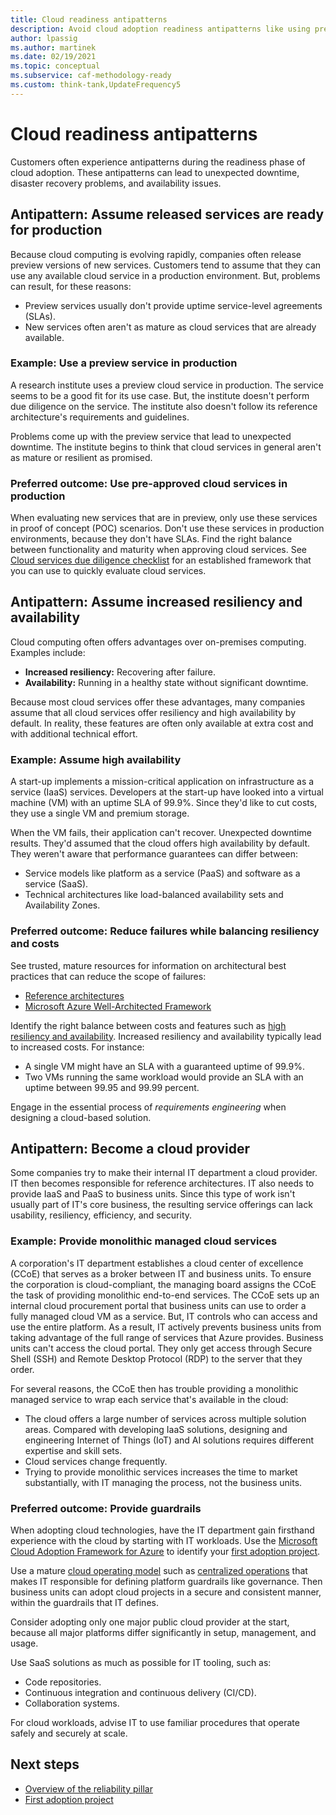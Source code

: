 ```yaml
---
title: Cloud readiness antipatterns
description: Avoid cloud adoption readiness antipatterns like using preview services, assuming built-in resiliency and availability, and assuming IT is ready for the cloud.
author: lpassig
ms.author: martinek
ms.date: 02/19/2021
ms.topic: conceptual
ms.subservice: caf-methodology-ready
ms.custom: think-tank,UpdateFrequency5
---
```


# Cloud readiness antipatterns

Customers often experience antipatterns during the readiness phase of cloud adoption. These antipatterns can lead to unexpected downtime, disaster recovery problems, and availability issues.

## Antipattern: Assume released services are ready for production

Because cloud computing is evolving rapidly, companies often release preview versions of new services. Customers tend to assume that they can use any available cloud service in a production environment. But, problems can result, for these reasons:

- Preview services usually don't provide uptime service-level agreements (SLAs).
- New services often aren't as mature as cloud services that are already available.

### Example: Use a preview service in production

A research institute uses a preview cloud service in production. The service seems to be a good fit for its use case. But, the institute doesn't perform due diligence on the service. The institute also doesn't follow its reference architecture's requirements and guidelines.

Problems come up with the preview service that lead to unexpected downtime. The institute begins to think that cloud services in general aren't as mature or resilient as promised.

### Preferred outcome: Use pre-approved cloud services in production

When evaluating new services that are in preview, only use these services in proof of concept (POC) scenarios. Don't use these services in production environments, because they don't have SLAs. Find the right balance between functionality and maturity when approving cloud services. See [Cloud services due diligence checklist](https://www.microsoft.com/trust-center/compliance/due-diligence-checklist) for an established framework that you can use to quickly evaluate cloud services.

## Antipattern: Assume increased resiliency and availability

Cloud computing often offers advantages over on-premises computing. Examples include:

- **Increased resiliency:** Recovering after failure.
- **Availability:** Running in a healthy state without significant downtime.

Because most cloud services offer these advantages, many companies assume that all cloud services offer resiliency and high availability by default. In reality, these features are often only available at extra cost and with additional technical effort.

### Example: Assume high availability

A start-up implements a mission-critical application on infrastructure as a service (IaaS) services. Developers at the start-up have looked into a virtual machine (VM) with an uptime SLA of 99.9%. Since they'd like to cut costs, they use a single VM and premium storage.

When the VM fails, their application can't recover. Unexpected downtime results. They'd assumed that the cloud offers high availability by default. They weren't aware that performance guarantees can differ between:

- Service models like platform as a service (PaaS) and software as a service (SaaS).
- Technical architectures like load-balanced availability sets and Availability Zones.

### Preferred outcome: Reduce failures while balancing resiliency and costs

See trusted, mature resources for information on architectural best practices that can reduce the scope of failures:

- [Reference architectures](/azure/architecture/browse/)
- [Microsoft Azure Well-Architected Framework](/azure/architecture/framework/)

Identify the right balance between costs and features such as [high resiliency and availability](/azure/architecture/framework/resiliency/design-resiliency). Increased resiliency and availability typically lead to increased costs. For instance:

- A single VM might have an SLA with a guaranteed uptime of 99.9%.
- Two VMs running the same workload would provide an SLA with an uptime between 99.95 and 99.99 percent.

Engage in the essential process of *requirements engineering* when designing a cloud-based solution.

## Antipattern: Become a cloud provider

Some companies try to make their internal IT department a cloud provider. IT then becomes responsible for reference architectures. IT also needs to provide IaaS and PaaS to business units. Since this type of work isn't usually part of IT's core business, the resulting service offerings can lack usability, resiliency, efficiency, and security.

### Example: Provide monolithic managed cloud services

A corporation's IT department establishes a cloud center of excellence (CCoE) that serves as a broker between IT and business units. To ensure the corporation is cloud-compliant, the managing board assigns the CCoE the task of providing monolithic end-to-end services. The CCoE sets up an internal cloud procurement portal that business units can use to order a fully managed cloud VM as a service. But, IT controls who can access and use the entire platform. As a result, IT actively prevents business units from taking advantage of the full range of services that Azure provides. Business units can't access the cloud portal. They only get access through Secure Shell (SSH) and Remote Desktop Protocol (RDP) to the server that they order.

For several reasons, the CCoE then has trouble providing a monolithic managed service to wrap each service that's available in the cloud:

- The cloud offers a large number of services across multiple solution areas. Compared with developing IaaS solutions, designing and engineering Internet of Things (IoT) and AI solutions requires different expertise and skill sets.
- Cloud services change frequently.
- Trying to provide monolithic services increases the time to market substantially, with IT managing the process, not the business units.

### Preferred outcome: Provide guardrails

When adopting cloud technologies, have the IT department gain firsthand experience with the cloud by starting with IT workloads. Use the [Microsoft Cloud Adoption Framework for Azure](../index.yml) to identify your [first adoption project](../strategy/motivations.md).

Use a mature [cloud operating model](../operating-model/compare.md) such as [centralized operations](../operating-model/compare.md#centralized-operations) that makes IT responsible for defining platform guardrails like governance. Then business units can adopt cloud projects in a secure and consistent manner, within the guardrails that IT defines.

Consider adopting only one major public cloud provider at the start, because all major platforms differ significantly in setup, management, and usage.

Use SaaS solutions as much as possible for IT tooling, such as:

- Code repositories.
- Continuous integration and continuous delivery (CI/CD).
- Collaboration systems.

For cloud workloads, advise IT to use familiar procedures that operate safely and securely at scale.

## Next steps

- [Overview of the reliability pillar](/azure/architecture/framework/resiliency/design-resiliency)
- [First adoption project](../strategy/motivations.md)
